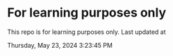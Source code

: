 # For learning purposes only
This repo is for learning purposes only.
Last updated at

Thursday, May 23, 2024 3:23:45 PM

